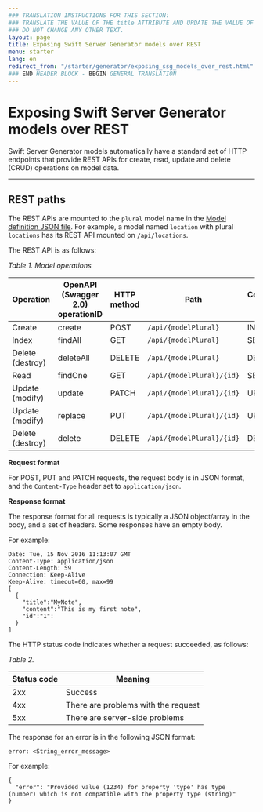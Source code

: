 ```yaml
---
### TRANSLATION INSTRUCTIONS FOR THIS SECTION:
### TRANSLATE THE VALUE OF THE title ATTRIBUTE AND UPDATE THE VALUE OF THE lang ATTRIBUTE.
### DO NOT CHANGE ANY OTHER TEXT.
layout: page
title: Exposing Swift Server Generator models over REST
menu: starter
lang: en
redirect_from: "/starter/generator/exposing_ssg_models_over_rest.html"
### END HEADER BLOCK - BEGIN GENERAL TRANSLATION
---
```

[info]: ../../../assets/info-blue.png
[tip]: ../../../assets/lightbulb-yellow.png
[warning]: ../../../assets/warning-red.png

<div class="titleBlock">
	<h1>Exposing Swift Server Generator models over REST</h1>
</div>

Swift Server Generator models automatically have a standard set of HTTP endpoints that provide REST APIs for create, read, update and delete (CRUD) operations on model data.

---

## REST paths

The REST APIs are mounted to the `plural` model name in the [Model definition JSON file](model_definition_json_file.html). For example, a model named `location` with plural `locations` has its REST API mounted on `/api/locations`.

The REST API is as follows:

*Table 1. Model operations*

| Operation        | OpenAPI (Swagger 2.0) operationID | HTTP method | Path                      | Corresponding SQL | Example path       |
|------------------|-----------------------------------|-------------|---------------------------|-------------------|--------------------|
| Create           | create                            | POST        | `/api/{modelPlural}`      | INSERT            | `/api/locations`   |
| Index            | findAll                           | GET         | `/api/{modelPlural}`      | SELECT            | `/api/locations`   |
| Delete (destroy) | deleteAll                         | DELETE      | `/api/{modelPlural}`      | DELETE            | `/api/locations`   |
| Read             | findOne                           | GET         | `/api/{modelPlural}/{id}` | SELECT            | `/api/locations/1` |
| Update (modify)  | update                            | PATCH       | `/api/{modelPlural}/{id}` | UPDATE            | `/api/locations/1` |
| Update (modify)  | replace                           | PUT         | `/api/{modelPlural}/{id}` | UPDATE            | `/api/locations/1` |
| Delete (destroy) | delete                            | DELETE      | `/api/{modelPlural}/{id}` | DELETE            | `/api/locations/1` |

**Request format**

For POST, PUT and PATCH requests, the request body is in JSON format, and the `Content-Type` header set to `application/json`.

**Response format**

The response format for all requests is typically a JSON object/array in the body, and a set of headers. Some responses have an empty body.

For example:

    Date: Tue, 15 Nov 2016 11:13:07 GMT
    Content-Type: application/json
    Content-Length: 59
    Connection: Keep-Alive
    Keep-Alive: timeout=60, max=99
    [
      {
        "title":"MyNote",
        "content":"This is my first note",
        "id":"1":
      }
    ]

The HTTP status code indicates whether a request succeeded, as follows:

*Table 2.*

| Status code | Meaning                             |
|-------------|-------------------------------------|
| 2xx         | Success                             |
| 4xx         | There are problems with the request |
| 5xx         | There are server-side problems      |

The response for an error is in the following JSON format:

    error: <String_error_message>

For example:

    {
      "error": "Provided value (1234) for property 'type' has type (number) which is not compatible with the property type (string)"
    }


